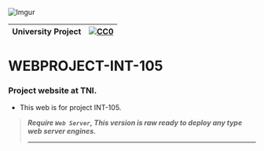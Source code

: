 ![Imgur](https://i.imgur.com/Pqvb5F8.jpg)

|University Project|[![CC0](https://licensebuttons.net/p/zero/1.0/88x31.png)](https://creativecommons.org/publicdomain/zero/1.0/)|
|----|----|

# WEBPROJECT-INT-105

### Project website at TNI. </n>

* This web is for project INT-105.

>***Require `Web Server`, This version is raw ready to deploy any type web server engines.***
>***

